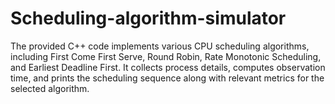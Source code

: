 # Scheduling-algorithm-simulator

The provided C++ code implements various CPU scheduling algorithms, including First Come First Serve, Round Robin, Rate Monotonic Scheduling, and Earliest Deadline First. It collects process details, computes observation time, and prints the scheduling sequence along with relevant metrics for the selected algorithm.
